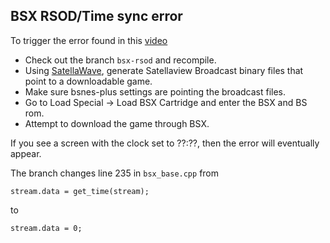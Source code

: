 ## BSX RSOD/Time sync error

To trigger the error found in this [video](https://www.youtube.com/watch?v=tzfswtN0LBk)

- Check out the branch `bsx-rsod` and recompile.
- Using [SatellaWave](https://github.com/luigiblood/sat_wave), generate Satellaview Broadcast binary files that point to a downloadable game.
- Make sure bsnes-plus settings are pointing the broadcast files.
- Go to Load Special -> Load BSX Cartridge and enter the BSX and BS rom.
- Attempt to download the game through BSX.

If you see a screen with the clock set to ??:??, then the error will eventually appear.

The branch changes line 235 in `bsx_base.cpp` from

```
stream.data = get_time(stream);
```

to

```
stream.data = 0;
```
